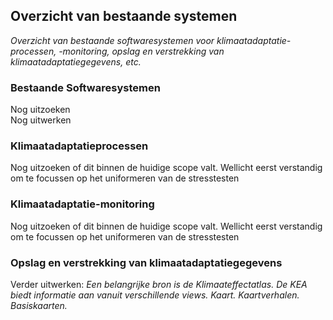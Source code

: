 ## Overzicht van bestaande systemen
*Overzicht van bestaande softwaresystemen voor klimaatadaptatie-processen, -monitoring, opslag en verstrekking van klimaatadaptatiegegevens, etc.* 

### Bestaande Softwaresystemen

<aside class="issue">Nog uitzoeken</aside>

<aside class="note">Nog uitwerken</aside>

### Klimaatadaptatieprocessen

<aside class="issue">Nog uitzoeken of dit binnen de huidige scope valt. Wellicht eerst verstandig om te focussen op het uniformeren van de stresstesten</aside>

### Klimaatadaptatie-monitoring

<aside class="issue">Nog uitzoeken of dit binnen de huidige scope valt. Wellicht eerst verstandig om te focussen op het uniformeren van de stresstesten</aside>

### Opslag en verstrekking van klimaatadaptatiegegevens
<aside class="note">Verder uitwerken: <i>Een belangrijke bron is de Klimaateffectatlas. De KEA biedt informatie aan vanuit verschillende views. Kaart. Kaartverhalen. Basiskaarten.</i>
